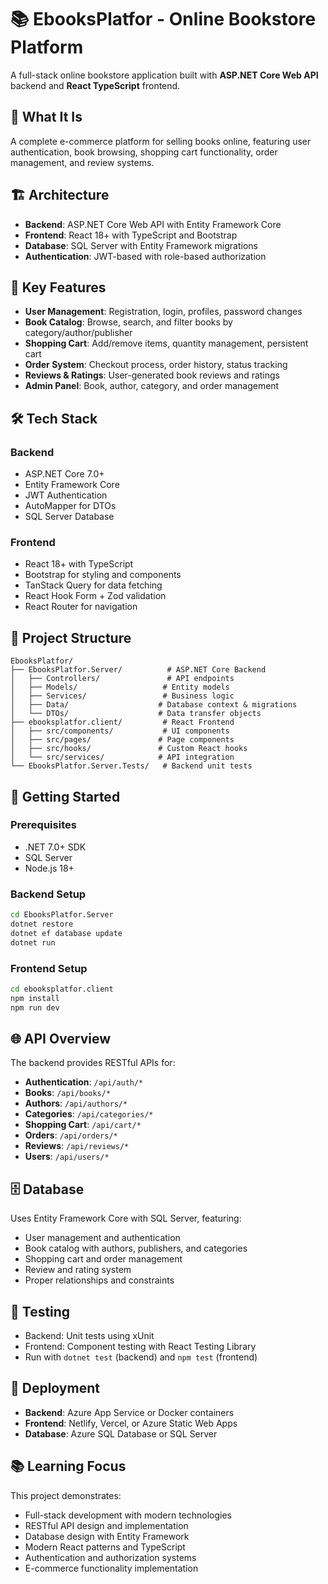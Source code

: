 # 📚 EbooksPlatfor - Online Bookstore Platform

A full-stack online bookstore application built with **ASP.NET Core Web API** backend and **React TypeScript** frontend.

## 🎯 What It Is

A complete e-commerce platform for selling books online, featuring user authentication, book browsing, shopping cart functionality, order management, and review systems.

## 🏗️ Architecture

- **Backend**: ASP.NET Core Web API with Entity Framework Core
- **Frontend**: React 18+ with TypeScript and Bootstrap
- **Database**: SQL Server with Entity Framework migrations
- **Authentication**: JWT-based with role-based authorization

## 🚀 Key Features

- **User Management**: Registration, login, profiles, password changes
- **Book Catalog**: Browse, search, and filter books by category/author/publisher
- **Shopping Cart**: Add/remove items, quantity management, persistent cart
- **Order System**: Checkout process, order history, status tracking
- **Reviews & Ratings**: User-generated book reviews and ratings
- **Admin Panel**: Book, author, category, and order management

## 🛠️ Tech Stack

### Backend
- ASP.NET Core 7.0+
- Entity Framework Core
- JWT Authentication
- AutoMapper for DTOs
- SQL Server Database

### Frontend
- React 18+ with TypeScript
- Bootstrap for styling and components
- TanStack Query for data fetching
- React Hook Form + Zod validation
- React Router for navigation

## 📁 Project Structure

```
EbooksPlatfor/
├── EbooksPlatfor.Server/          # ASP.NET Core Backend
│   ├── Controllers/               # API endpoints
│   ├── Models/                   # Entity models
│   ├── Services/                 # Business logic
│   ├── Data/                    # Database context & migrations
│   └── DTOs/                    # Data transfer objects
├── ebooksplatfor.client/         # React Frontend
│   ├── src/components/           # UI components
│   ├── src/pages/               # Page components
│   ├── src/hooks/               # Custom React hooks
│   └── src/services/            # API integration
└── EbooksPlatfor.Server.Tests/   # Backend unit tests
```

## 🔧 Getting Started

### Prerequisites
- .NET 7.0+ SDK
- SQL Server
- Node.js 18+

### Backend Setup
```bash
cd EbooksPlatfor.Server
dotnet restore
dotnet ef database update
dotnet run
```

### Frontend Setup
```bash
cd ebooksplatfor.client
npm install
npm run dev
```

## 🌐 API Overview

The backend provides RESTful APIs for:
- **Authentication**: `/api/auth/*`
- **Books**: `/api/books/*`
- **Authors**: `/api/authors/*`
- **Categories**: `/api/categories/*`
- **Shopping Cart**: `/api/cart/*`
- **Orders**: `/api/orders/*`
- **Reviews**: `/api/reviews/*`
- **Users**: `/api/users/*`

## 🗄️ Database

Uses Entity Framework Core with SQL Server, featuring:
- User management and authentication
- Book catalog with authors, publishers, and categories
- Shopping cart and order management
- Review and rating system
- Proper relationships and constraints

## 🧪 Testing

- Backend: Unit tests using xUnit
- Frontend: Component testing with React Testing Library
- Run with `dotnet test` (backend) and `npm test` (frontend)

## 🚀 Deployment

- **Backend**: Azure App Service or Docker containers
- **Frontend**: Netlify, Vercel, or Azure Static Web Apps
- **Database**: Azure SQL Database or SQL Server

## 📚 Learning Focus

This project demonstrates:
- Full-stack development with modern technologies
- RESTful API design and implementation
- Database design with Entity Framework
- Modern React patterns and TypeScript
- Authentication and authorization systems
- E-commerce functionality implementation
